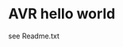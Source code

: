 <!DOCTYPE html>
<html>
<head>
<title>AVR</title>
</head>
<body>

<h1>AVR hello world</h1>
<p>see Readme.txt</p>

</body>
</html> 

